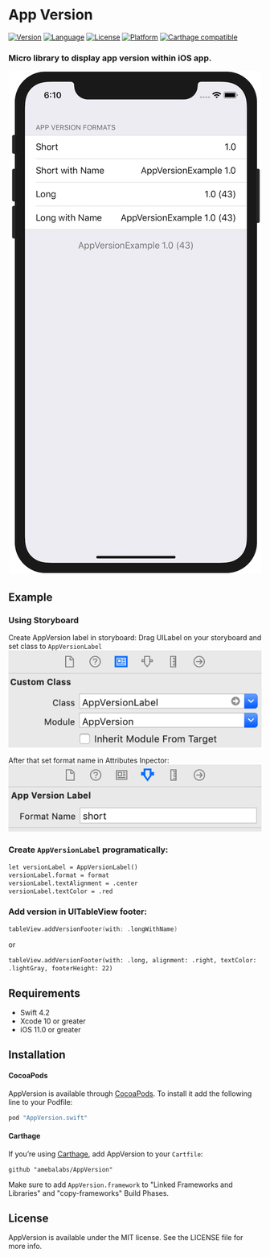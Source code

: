 # App Version

[![Version](https://img.shields.io/cocoapods/v/ReverseExtension.svg?style=flat)](http://cocoapods.org/pods/AppVersion)
[![Language](http://img.shields.io/badge/language-swift-brightgreen.svg?style=flat
)](https://developer.apple.com/swift)
[![License](https://img.shields.io/cocoapods/l/ReverseExtension.svg?style=flat)](http://cocoapods.org/pods/ReverseExtension)
[![Platform](https://img.shields.io/cocoapods/p/ReverseExtension.svg?style=flat)](http://cocoapods.org/pods/ReverseExtension)
[![Carthage compatible](https://img.shields.io/badge/Carthage-compatible-4BC51D.svg?style=flat)](https://github.com/Carthage/Carthage)

### Micro library to display app version within iOS app.
<p align=center>
    <img src="Images/UITableView_short.png">
</p>

## Example

### Using Storyboard
Create AppVersion label in storyboard: Drag UILabel on your storyboard and set class to `AppVersionLabel`
![Storyboard1](Images/Storyboard_class.png)

After that set format name in Attributes Inpector:
![Storyboard2](Images/Storyboard_format.png)

###  Create  `AppVersionLabel` programatically:

```
let versionLabel = AppVersionLabel()
versionLabel.format = format
versionLabel.textAlignment = .center
versionLabel.textColor = .red
```  

### Add version in UITableView footer:
```swift
tableView.addVersionFooter(with: .longWithName)
```
or
```
tableView.addVersionFooter(with: .long, alignment: .right, textColor: .lightGray, footerHeight: 22)
```

## Requirements

- Swift 4.2
- Xcode 10 or greater
- iOS 11.0 or greater

## Installation

#### CocoaPods

AppVersion is available through [CocoaPods](http://cocoapods.org). To install it add the following line to your Podfile:

```ruby
pod "AppVersion.swift"
```

#### Carthage

If you’re using [Carthage](https://github.com/Carthage/Carthage),  add AppVersion to your `Cartfile`:

```
github "amebalabs/AppVersion"
```
Make sure to add `AppVersion.framework` to "Linked Frameworks and Libraries" and "copy-frameworks" Build Phases.

## License

AppVersion is available under the MIT license. See the LICENSE file for more info.
